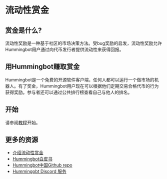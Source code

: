 
# 流动性赏金

## 赏金是什么?

流动性奖励是一种基于社区的市场决策方法。受bug奖励的启发，流动性奖励允许Hummingbot用户通过向代币发行者提供流动性来获得回报。

## 用Hummingbot赚取赏金

Hummingbot是一个免费的开源软件客户端，任何人都可以运行一个做市场的机器人。有了奖金，Hummingbot用户现在可以根据他们定期交易合格代币的行为获得奖励。参与者还可以通过公共排行榜查看自己与他人的排名。

## 开始

请参阅[教程](https://docs.hummingbot.io/bounties/tutorial)开始。

## 更多的资源

- [介绍流动性赏金](https://www.hummingbot.io/blog/2019-06-introducing-liquidity-bounties-harmony/)
- [Hummingbot白皮书](https://docs.hummingbot.io/whitepaper)
- [Hummingbot中国Github repo](https://github.com/coinalpha/hummingbot_chinese)
- [Hummingobt Discord 服务](http://discord.hummingbot.io/)

